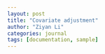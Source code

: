 ```yaml
---
layout: post
title: "Covariate adjustment"
author: "Ziyan Li"
categories: journal
tags: [documentation, sample]
---
```

